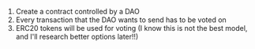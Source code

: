 1. Create a contract controlled by a DAO
2. Every transaction that the DAO wants to send has to be voted on
3. ERC20 tokens will be used for voting (I know this is not the best model, and I'll research better options later!!)
